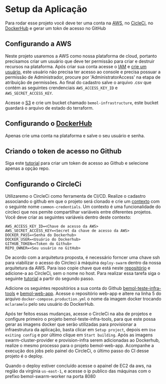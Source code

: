 # Setup da Aplicação

Para rodar esse projeto você deve ter uma conta na [AWS](https://aws.amazon.com/pt/), no [CicleCi](https://circleci.com/vcs-authorize/), no [DockerHub](https://hub.docker.com/) e gerar um tokn de acesso no GitHub

## Configurando a AWS

Neste projeto usaremos a AWS como nossa plataforma de cloud, portanto precisamos criar um usuário que deve ter permissão para criar e destruir recursos na plataforma.
Após criar sua conta acesse o [IAM](https://console.aws.amazon.com/iam/home?#/users) e [crie um usuário](https://docs.aws.amazon.com/pt_br/IAM/latest/UserGuide/id_users_create.html#id_users_create_console), este usuário
não precisa ter acesso ao console e precisa possuar a permissão de Administrador, procure por 'AdministratorAccess' na etapa de atribuição de permissões. Ao final do
cadastro salve o arquivo .csv que contém as seguintes crendenciais `AWS_ACCESS_KEY_ID` e `AWS_SECRET_ACCESS_KEY`.

Acesse o [S3](https://s3.console.aws.amazon.com/s3/home?region=us-east-1#) e crie um bucket chamado `bemol-infrastructure`, este bucket guardará o arquivo de estado do terraform.

## Configurando o [DockerHub](https://hub.docker.com/)

Apenas crie uma conta na plataforma e salve o seu usuário e senha.

## Criando o token de acesso no Github
Siga este [tutorial](https://docs.github.com/pt/github/authenticating-to-github/creating-a-personal-access-token) para criar um token de acesso ao Github e selecione apenas a opção repo.

## Configurando o CircleCi

Utilizaremo o CircleCi como ferramenta de CI/CD. Realize o cadastro associando o github em que o projeto será clonado e crie um [contexto](https://circleci.com/docs/2.0/contexts/#creating-and-using-a-context) com o seguinte nome `common-credentials`. Um contexto é uma
funcionalidade do circleci que nos pemite compartilhar variáveis entre diferentes projetos. Você deve criar as seguintes variáveis dentro deste contexto:
``` 
AWS_ACCESS_KEY_ID=<Chave de acesso da AWS>
AWS_SECRET_ACCESS_KEY=<Secret da chave de acesso da AWS>		
DOCKER_PASS=<Senha do Dockerhub>	
DOCKER_USER=<Usuário do Dockerhub>	
GITHUB_TOKEN=<Token do Github>	
REPO_OWNER=<Seu usuário no GitHub>
```
De acordo com a arquitetura proposta, é necessário forncer uma chave ssh para viabilizar o acesso do Circleci à máquina `deploy-swarm` dentro da nossa arquitetura da AWS. Para isso copie chave que está neste [repositório](https://github.com/claramelo/bemol-teste-infra-tools/blob/master/ansible/keys/circle-ci-key.pem)
e adicione-a ao CircleCi, sem o nome no host. Para realizar essa tarefa siga o seguinte [tutorial](https://circleci.com/docs/2.0/add-ssh-key/) a partir do segundo passo.

Adicione os seguintes repositórios a sua conta do Github [bemol-teste-infra-tools](https://github.com/claramelo/bemol-teste-infra-tools) e [bemol-web-app](https://github.com/claramelo/bemol-web-app). Acesse o repositório web-app e altere na linha 5 do arquivo `docker-compose.production.yml`
o nome da imagem docker trocando `mclaramelo` pelo seu usuário do DockerHub.

Após ter feitos essas mudanças, acesse o CircleCi na aba de projetos e configure primeiro o projeto bemol-teste-infra-tools, para que este possa gerar as imagens docker que serão utilizadas para
provisionar a infraestrutura da aplicação, basta clicar em `Setup project`, depois em `Use exiting config` e por último clique em `Start building`. Após as imagens swarm-cluster-provider e provision-infra serem adicionadas ao Dockerhub, realize o mesmo processo para
o projeto bemol-web-app. Acompanhe a execução dos jobs pelo painel do CircleCi, o último passo do CI desse projeto é o deploy.

Quando o deploy estiver concluído acesse o apainel de EC2 da aws, na região da virginia `us-east-1`, e acesse o ip publico das máquinas com o prefixo bemol-swarm-worker na porta 8080
